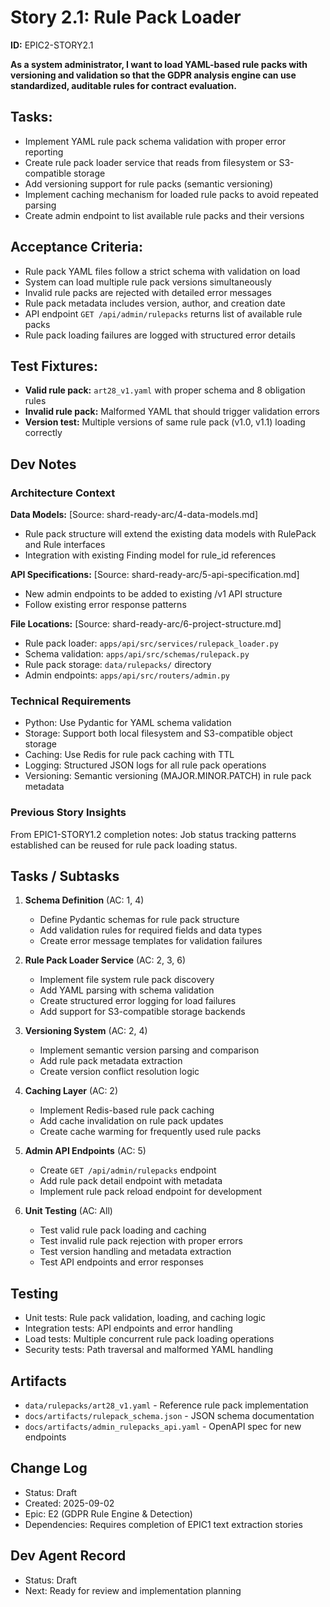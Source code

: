 # Story 2.1: Rule Pack Loader

**ID:** EPIC2-STORY2.1

**As a system administrator, I want to load YAML-based rule packs with versioning and validation so that the GDPR analysis engine can use standardized, auditable rules for contract evaluation.**

## Tasks:
* Implement YAML rule pack schema validation with proper error reporting
* Create rule pack loader service that reads from filesystem or S3-compatible storage  
* Add versioning support for rule packs (semantic versioning)
* Implement caching mechanism for loaded rule packs to avoid repeated parsing
* Create admin endpoint to list available rule packs and their versions

## Acceptance Criteria:
* Rule pack YAML files follow a strict schema with validation on load
* System can load multiple rule pack versions simultaneously
* Invalid rule packs are rejected with detailed error messages
* Rule pack metadata includes version, author, and creation date
* API endpoint `GET /api/admin/rulepacks` returns list of available rule packs
* Rule pack loading failures are logged with structured error details

## Test Fixtures:
* **Valid rule pack:** `art28_v1.yaml` with proper schema and 8 obligation rules
* **Invalid rule pack:** Malformed YAML that should trigger validation errors
* **Version test:** Multiple versions of same rule pack (v1.0, v1.1) loading correctly

## Dev Notes

### Architecture Context
**Data Models:** [Source: shard-ready-arc/4-data-models.md]
- Rule pack structure will extend the existing data models with RulePack and Rule interfaces
- Integration with existing Finding model for rule_id references

**API Specifications:** [Source: shard-ready-arc/5-api-specification.md]  
- New admin endpoints to be added to existing /v1 API structure
- Follow existing error response patterns

**File Locations:** [Source: shard-ready-arc/6-project-structure.md]
- Rule pack loader: `apps/api/src/services/rulepack_loader.py`
- Schema validation: `apps/api/src/schemas/rulepack.py` 
- Rule pack storage: `data/rulepacks/` directory
- Admin endpoints: `apps/api/src/routers/admin.py`

### Technical Requirements
- Python: Use Pydantic for YAML schema validation
- Storage: Support both local filesystem and S3-compatible object storage
- Caching: Use Redis for rule pack caching with TTL
- Logging: Structured JSON logs for all rule pack operations
- Versioning: Semantic versioning (MAJOR.MINOR.PATCH) in rule pack metadata

### Previous Story Insights
From EPIC1-STORY1.2 completion notes: Job status tracking patterns established can be reused for rule pack loading status.

## Tasks / Subtasks

1. **Schema Definition** (AC: 1, 4)
   - Define Pydantic schemas for rule pack structure
   - Add validation rules for required fields and data types
   - Create error message templates for validation failures

2. **Rule Pack Loader Service** (AC: 2, 3, 6)
   - Implement file system rule pack discovery
   - Add YAML parsing with schema validation 
   - Create structured error logging for load failures
   - Add support for S3-compatible storage backends

3. **Versioning System** (AC: 2, 4)
   - Implement semantic version parsing and comparison
   - Add rule pack metadata extraction
   - Create version conflict resolution logic

4. **Caching Layer** (AC: 2)
   - Implement Redis-based rule pack caching
   - Add cache invalidation on rule pack updates
   - Create cache warming for frequently used rule packs

5. **Admin API Endpoints** (AC: 5)
   - Create `GET /api/admin/rulepacks` endpoint
   - Add rule pack detail endpoint with metadata
   - Implement rule pack reload endpoint for development

6. **Unit Testing** (AC: All)
   - Test valid rule pack loading and caching
   - Test invalid rule pack rejection with proper errors
   - Test version handling and metadata extraction
   - Test API endpoints and error responses

## Testing
- Unit tests: Rule pack validation, loading, and caching logic
- Integration tests: API endpoints and error handling
- Load tests: Multiple concurrent rule pack loading operations
- Security tests: Path traversal and malformed YAML handling

## Artifacts
* `data/rulepacks/art28_v1.yaml` - Reference rule pack implementation
* `docs/artifacts/rulepack_schema.json` - JSON schema documentation  
* `docs/artifacts/admin_rulepacks_api.yaml` - OpenAPI spec for new endpoints

## Change Log
- Status: Draft
- Created: 2025-09-02
- Epic: E2 (GDPR Rule Engine & Detection)
- Dependencies: Requires completion of EPIC1 text extraction stories

## Dev Agent Record
- Status: Draft  
- Next: Ready for review and implementation planning
